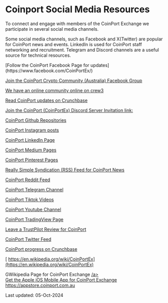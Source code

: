 # Coinport Social Media Resources

To connect and engage with members of the CoinPort Exchange we participate in several social media channels.

Some social media channels, such as Facebook and X(Twitter) are popular for CoinPort news and events. LinkedIn is used for CoinPort staff networking and recruitment. Telegram and Discord channels are a useful source for technical resources.
<base target="_blank">
[Follow the CoinPort Facebook Page for updates](https://www.facebook.com/CoinPortEx/)

[Join the CoinPort Crypto Community (Australia) Facebook Group](https://www.facebook.com/groups/CoinPortEx/)

[We have an online community online on crew3](https://CoinPortEx.crew3.xyz/)

[Read CoinPort updates on Crunchbase](https://www.crunchbase.com/organization/CoinPortEx)

[Join the CoinPort (CoinPortEx) Discord Server Invitation link: ](https://discord.gg/kG2WQTJStn)

[CoinPort Github Repositories](https://github.com/CoinPort/)

[CoinPort Instagram posts](https://www.instagram.com/CoinPortEx/)

[CoinPort LinkedIn Page](https://www.linkedin.com/company/CoinPortEx/)

[CoinPort Medium Pages](https://medium.com/@CoinPortEx)

[CoinPort Pinterest Pages](https://www.pinterest.com.au/CoinPortEx/)

[Really Simple Syndication (RSS) Feed for CoinPort News](https://doc.coinport.com.au/feed.xml)

[CoinPort Reddit Feed](https://www.reddit.com/user/CoinPortEx/)

[CoinPort Telegram Channel](https://t.me/CoinPortEx)

[CoinPort Tiktok Videos](https://www.tiktok.com/@CoinPortEx)

[CoinPort Youtube Channel](https://www.youtube.com/@CoinPortEx)

[CoinPort TradingView Page](https://www.tradingview.com/u/CoinPortEx/)

[Leave a TrustPilot Review for CoinPort](https://au.trustpilot.com/review/coinport.com.au)

[CoinPort Twitter Feed](https://twitter.com/CoinPortEx)

[CoinPort progress on Crunchbase](https://www.crunchbase.com/organization/coin-harbour/)

[ https://en.wikipedia.org/wiki/CoinPortEx](https://en.wikipedia.org/wiki/CoinPortEx)
<div>GWikipedia Page for CoinPort Exchange <a href="https://en.wikipedia.org/wiki/CoinPortEx" target="_blank">/a></div>

<div>Get the Apple iOS Mobile App for CoinPort Exchange <a href="https://appstore.coinport.com.au" target="_blank">https://appstore.coinport.com.au</a></div>

Last updated: 05-Oct-2024
